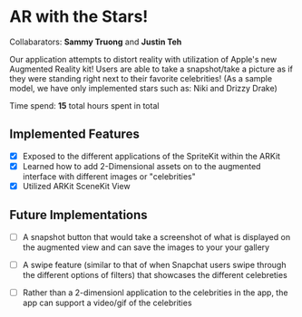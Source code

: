 # AR with the Stars!

Collabarators: **Sammy Truong** and **Justin Teh**

Our application attempts to distort reality with utilization of Apple's new Augmented Reality kit!
Users are able to take a snapshot/take a picture as if they were standing right next to their favorite celebrities!
(As a sample model, we have only implemented stars such as: Niki and Drizzy Drake)

Time spend: **15** total hours spent in total

## Implemented Features

- [x] Exposed to the different applications of the SpriteKit within the ARKit
- [x] Learned how to add 2-Dimensional assets on to the augmented interface with different images or "celebrities"
- [x] Utilized ARKit SceneKit View 

## Future Implementations

- [ ] A snapshot button that would take a screenshot of what is displayed on the augmented view and can save the images to your your gallery
- [ ] A swipe feature (similar to that of when Snapchat users swipe through the different options of filters) that showcases the different celebreties
- [ ] Rather than a 2-dimensionl application to the celebrities in the app, the app can support a video/gif of the celebrities



